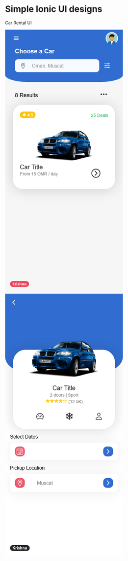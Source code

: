 # Simple Ionic UI designs

Car Rental UI

![alt text](https://github.com/krishnaprasad4444/ionic_ui_designs/blob/car_rental_ui/pre/proto_1.png?raw=true)
![alt text](https://github.com/krishnaprasad4444/ionic_ui_designs/blob/car_rental_ui/pre/proto_2.png?raw=true)
